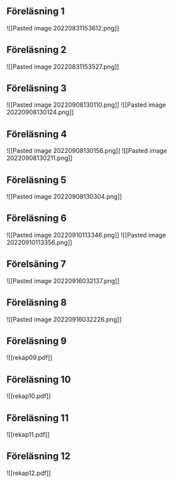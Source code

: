 ## Föreläsning 1
![[Pasted image 20220831153612.png]]
## Föreläsning 2
![[Pasted image 20220831153527.png]]

## Föreläsning 3
![[Pasted image 20220908130110.png]]
![[Pasted image 20220908130124.png]]
## Föreläsning 4
![[Pasted image 20220908130156.png]]
![[Pasted image 20220908130211.png]]
## Föreläsning 5
![[Pasted image 20220908130304.png]]
## Föreläsning 6
![[Pasted image 20220910113346.png]]
![[Pasted image 20220910113356.png]]


## Förelsäning 7 
![[Pasted image 20220916032137.png]]

## Föreläsning 8
![[Pasted image 20220916032226.png]]

## Föreläsning 9
![[rekap09.pdf]]

## Föreläsning 10
![[rekap10.pdf]]

## Föreläsning 11
![[rekap11.pdf]]


## Föreläsning 12
![[rekap12.pdf]]


